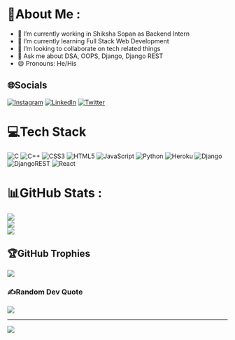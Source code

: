 # 💫About Me :
- 🔭 I’m currently working in Shiksha Sopan as Backend Intern                            
- 🌱 I’m currently learning Full Stack Web Development
- 👯 I’m looking to collaborate on tech related things                      
- 💬 Ask me about DSA, OOPS, Django, Django REST                                   
- 😄 Pronouns: He/His

## 🌐Socials
[![Instagram](https://img.shields.io/badge/Instagram-%23E4405F.svg?logo=Instagram&logoColor=white)](https://instagram.com/___maniteja_) [![LinkedIn](https://img.shields.io/badge/LinkedIn-%230077B5.svg?logo=linkedin&logoColor=white)](https://linkedin.com/in/mani-teja-aaa04721a) [![Twitter](https://img.shields.io/badge/Twitter-%231DA1F2.svg?logo=Twitter&logoColor=white)](https://twitter.com/Manitej45367298) 

# 💻Tech Stack
![C](https://img.shields.io/badge/c-%2300599C.svg?style=for-the-badge&logo=c&logoColor=white) ![C++](https://img.shields.io/badge/c++-%2300599C.svg?style=for-the-badge&logo=c%2B%2B&logoColor=white) ![CSS3](https://img.shields.io/badge/css3-%231572B6.svg?style=for-the-badge&logo=css3&logoColor=white) ![HTML5](https://img.shields.io/badge/html5-%23E34F26.svg?style=for-the-badge&logo=html5&logoColor=white) ![JavaScript](https://img.shields.io/badge/javascript-%23323330.svg?style=for-the-badge&logo=javascript&logoColor=%23F7DF1E) ![Python](https://img.shields.io/badge/python-3670A0?style=for-the-badge&logo=python&logoColor=ffdd54) ![Heroku](https://img.shields.io/badge/heroku-%23430098.svg?style=for-the-badge&logo=heroku&logoColor=white) ![Django](https://img.shields.io/badge/django-%23092E20.svg?style=for-the-badge&logo=django&logoColor=white) ![DjangoREST](https://img.shields.io/badge/DJANGO-REST-ff1709?style=for-the-badge&logo=django&logoColor=white&color=ff1709&labelColor=gray) ![React](https://img.shields.io/badge/react-%2320232a.svg?style=for-the-badge&logo=react&logoColor=%2361DAFB)
# 📊GitHub Stats :
![](https://github-readme-stats.vercel.app/api?username=katammaniteja&theme=radical&hide_border=false&include_all_commits=false&count_private=false)<br/>
![](https://github-readme-streak-stats.herokuapp.com/?user=katammaniteja&theme=radical&hide_border=false)<br/>
![](https://github-readme-stats.vercel.app/api/top-langs/?username=katammaniteja&theme=radical&hide_border=false&include_all_commits=false&count_private=false&layout=compact)

## 🏆GitHub Trophies
![](https://github-profile-trophy.vercel.app/?username=katammaniteja&theme=radical&no-frame=false&no-bg=false&margin-w=4)

### ✍️Random Dev Quote
![](https://quotes-github-readme.vercel.app/api?type=horizontal&theme=radical)

---
[![](https://visitcount.itsvg.in/api?id=katammaniteja&icon=0&color=0)](https://visitcount.itsvg.in)
